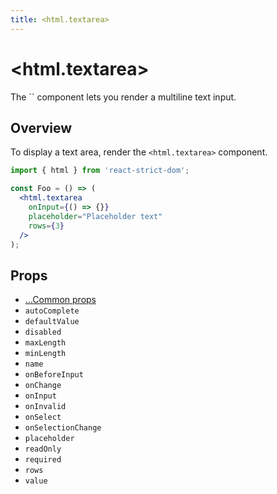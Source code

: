 ```yaml
---
title: <html.textarea>
---
```


# \<html.textarea>

<p className="text-xl">The `<html.textarea>` component lets you render a multiline text input.</p>

## Overview

To display a text area, render the `<html.textarea>` component.

```jsx
import { html } from 'react-strict-dom';

const Foo = () => (
  <html.textarea
    onInput={() => {}}
    placeholder="Placeholder text"
    rows={3}
  />
);
```

## Props

* [...Common props](/api/html/common/)
* `autoComplete`
* `defaultValue`
* `disabled`
* `maxLength`
* `minLength`
* `name`
* `onBeforeInput`
* `onChange`
* `onInput`
* `onInvalid`
* `onSelect`
* `onSelectionChange`
* `placeholder`
* `readOnly`
* `required`
* `rows`
* `value`
